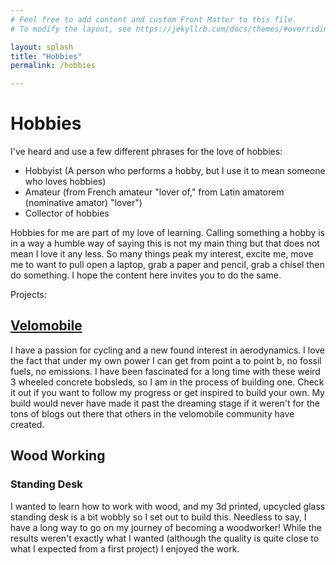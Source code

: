 ```yaml
---
# Feel free to add content and custom Front Matter to this file.
# To modify the layout, see https://jekyllrb.com/docs/themes/#overriding-theme-defaults

layout: splash
title: "Hobbies"
permalink: /hobbies

---
```

# Hobbies 

I've heard and use a few different phrases for the love of hobbies: 
- Hobbyist (A person who performs a hobby, but I use it to mean someone who loves hobbies)
- Amateur (from French amateur "lover of," from Latin amatorem (nominative amator) "lover")
- Collector of hobbies

Hobbies for me are part of my love of learning. Calling something a hobby is in a way a humble way of saying this is not my main thing but that does not mean I love it any less. So many things peak my interest, excite me, move me to want to pull open a laptop, grab a paper and pencil, grab a chisel then do something. I hope the content here invites you to do the same. 


Projects: 

## [Velomobile](/velomobile)

I have a passion for cycling and a new found interest in aerodynamics. I love the fact that under my own power I can get from point a to point b, no fossil fuels, no emissions. I have been fascinated for a long time with these weird 3 wheeled concrete bobsleds, so I am in the process of building one. Check it out if you want to follow my progress or get inspired to build your own. My build would never have made it past the dreaming stage if it weren't for the tons of blogs out there that others in the velomobile community have created. 

## Wood Working

### Standing Desk

I wanted to learn how to work with wood, and my 3d printed, upcycled glass standing desk is a bit wobbly so I set out to build this. Needless to say, I have a long way to go on my journey of becoming a woodworker! While the results weren't exactly what I wanted (although the quality is quite close to what I expected from a first project) I enjoyed the work. 